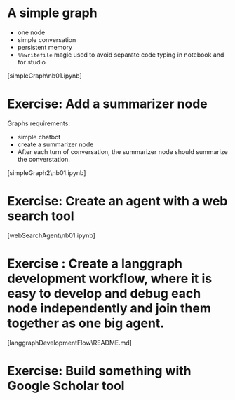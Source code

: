 # A simple graph
- one node
- simple conversation
- persistent memory
- `%%writefile` magic used to avoid separate code typing in notebook and for studio

[simpleGraph\nb01.ipynb]


# Exercise: Add a summarizer node

Graphs requirements:
- simple chatbot
- create a summarizer node
- After each turn of conversation, the summarizer node should summarize the converstation.

[simpleGraph2\nb01.ipynb]


# Exercise: Create an agent with a web search tool

[webSearchAgent\nb01.ipynb]


# Exercise : Create a langgraph development workflow, where it is easy to develop and debug each node independently and join them together as one big agent.

 [langgraphDevelopmentFlow\README.md]

# Exercise: Build something with Google Scholar tool